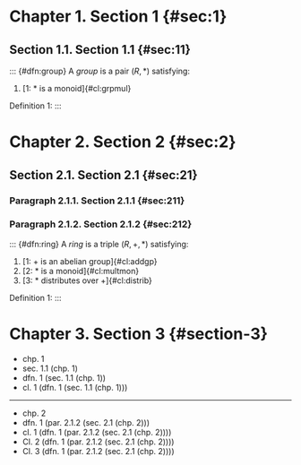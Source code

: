 # Chapter 1. Section 1 {#sec:1}

## Section 1.1. Section 1.1 {#sec:11}

::: {#dfn:group}
A *group* is a pair $(R,*)$ satisfying:

1.  [1: $*$ is a monoid]{#cl:grpmul}

Definition 1:
:::

# Chapter 2. Section 2 {#sec:2}

## Section 2.1. Section 2.1 {#sec:21}

### Paragraph 2.1.1. Section 2.1.1 {#sec:211}

### Paragraph 2.1.2. Section 2.1.2 {#sec:212}

::: {#dfn:ring}
A *ring* is a triple $(R,+,*)$ satisfying:

1.  [1: $+$ is an abelian group]{#cl:addgp}
2.  [2: $*$ is a monoid]{#cl:multmon}
3.  [3: $*$ distributes over $+$]{#cl:distrib}

Definition 1:
:::

# Chapter 3. Section 3 {#section-3}

-   chp. 1
-   sec. 1.1 (chp. 1)
-   dfn. 1 (sec. 1.1 (chp. 1))
-   cl. 1 (dfn. 1 (sec. 1.1 (chp. 1)))

------------------------------------------------------------------------

-   chp. 2
-   dfn. 1 (par. 2.1.2 (sec. 2.1 (chp. 2)))
-   cl. 1 (dfn. 1 (par. 2.1.2 (sec. 2.1 (chp. 2))))
-   Cl. 2 (dfn. 1 (par. 2.1.2 (sec. 2.1 (chp. 2))))
-   Cl. 3 (dfn. 1 (par. 2.1.2 (sec. 2.1 (chp. 2))))
